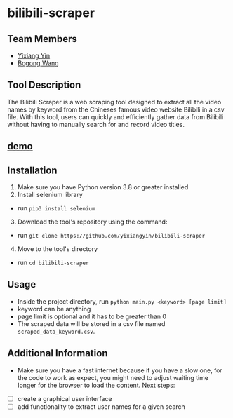 # bilibili-scraper
## Team Members
- [Yixiang Yin](https://github.com/yixiangyin/)
- [Bogong Wang](https://github.com/bogongwang/)
## Tool Description
The Bilibili Scraper is a web scraping tool designed to extract all the video names by keyword from the Chineses famous video website Bilibili in a csv file.
With this tool, users can quickly and efficiently gather data from Bilibili without having to manually search for and record video titles.
## [demo](https://youtu.be/hf9k6s7N2vE)
## Installation
1. Make sure you have Python version 3.8 or greater installed
2. Install selenium library
- run `pip3 install selenium`
3. Download the tool's repository using the command:
- run `git clone https://github.com/yixiangyin/bilibili-scraper`
4. Move to the tool's directory 
- run `cd bilibili-scraper`

## Usage
- Inside the project directory, run `python main.py <keyword> [page limit]`
- keyword can be anything
- page limit is optional and it has to be greater than 0
- The scraped data will be stored in a csv file named `scraped_data_keyword.csv`.

## Additional Information
- Make sure you have a fast internet because if you have a slow one, for the code to work as expect, you might need to adjust waiting time longer for the browser to load the content.
Next steps:
- [ ] create a graphical user interface
- [ ] add functionality to extract user names for a given search
